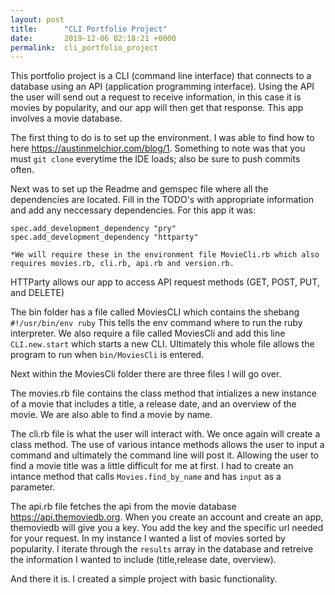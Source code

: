 ```yaml
---
layout: post
title:      "CLI Portfolio Project"
date:       2019-12-06 02:18:21 +0000
permalink:  cli_portfolio_project
---
```


This portfolio project is a CLI (command line interface) that connects to a database using an API (application programming interface). Using the API the user will send out a request to receive information, in this case it is movies by popularity, and our app will then get that response. This app involves a movie database. 

The first thing to do is to set up the environment. I was able to find how to here https://austinmelchior.com/blog/1. Something to note was that you must `git clone` everytime the IDE loads; also be sure to push commits often. 

Next was to set up the Readme and gemspec file where all the dependencies are located. Fill in the TODO's with appropriate information and add any neccessary dependencies. For this app it was:
```
spec.add_development_dependency "pry"
spec.add_development_dependency "httparty"

*We will require these in the environment file MovieCli.rb which also requires movies.rb, cli.rb, api.rb and version.rb.
```
HTTParty allows our app to access API request methods (GET, POST, PUT, and DELETE)

The bin folder has a file called MoviesCLI which contains the shebang ` #!/usr/bin/env ruby` 
This tells the env command where to run the ruby interpreter. We also require a file called MoviesCli and add this line `CLI.new.start` which starts a new CLI. Ultimately this whole file allows the program to run when `bin/MoviesCli` is entered. 


Next within the MoviesCli folder there are three files I will go over. 

The movies.rb file contains the class method that intializes a new instance of a movie that includes a title, a release date, and an overview of the movie. We are also able to find a movie by name. 

The cli.rb file is what the user will interact with. We once again will create a class method. The use of various intance methods allows the user to input a command and ultimately the command line will post it. Allowing the user to find a movie title was a little difficult for me at first. I had to create an intance method that calls `Movies.find_by_name` and has `input` as a parameter. 

The api.rb file fetches the api from the movie database https://api.themoviedb.org. When you create an account and create an app, themoviedb will give you a key. You add the key and the specific url needed for your request. In my instance I wanted a list of movies sorted by popularity. I iterate through the `results` array in the database and retreive the information I wanted to include (title,release date, overview). 

And there it is. I created a simple project with basic functionality. 
